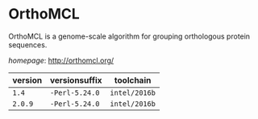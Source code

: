 # OrthoMCL

OrthoMCL is a genome-scale algorithm for grouping orthologous protein sequences.

*homepage*: <http://orthomcl.org/>

version | versionsuffix | toolchain
--------|---------------|----------
``1.4`` | ``-Perl-5.24.0`` | ``intel/2016b``
``2.0.9`` | ``-Perl-5.24.0`` | ``intel/2016b``
